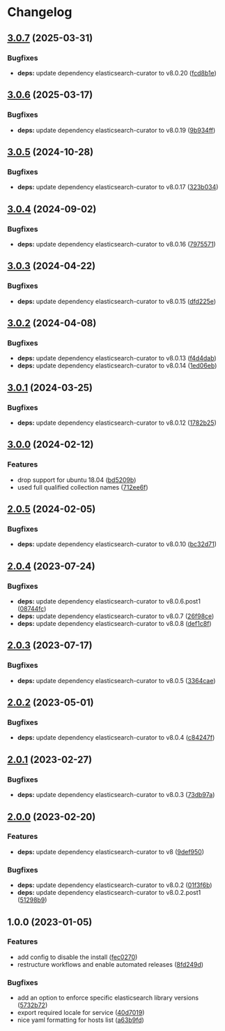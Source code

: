 # Changelog

## [3.0.7](https://github.com/rolehippie/elasticsearch-curator/compare/v3.0.6...v3.0.7) (2025-03-31)


### Bugfixes

* **deps:** update dependency elasticsearch-curator to v8.0.20 ([fcd8b1e](https://github.com/rolehippie/elasticsearch-curator/commit/fcd8b1e33202acd0379d60691757363d571e5159))

## [3.0.6](https://github.com/rolehippie/elasticsearch-curator/compare/v3.0.5...v3.0.6) (2025-03-17)


### Bugfixes

* **deps:** update dependency elasticsearch-curator to v8.0.19 ([9b934ff](https://github.com/rolehippie/elasticsearch-curator/commit/9b934ff1a2136be91b07bd669600e38ff5580945))

## [3.0.5](https://github.com/rolehippie/elasticsearch-curator/compare/v3.0.4...v3.0.5) (2024-10-28)


### Bugfixes

* **deps:** update dependency elasticsearch-curator to v8.0.17 ([323b034](https://github.com/rolehippie/elasticsearch-curator/commit/323b0349a4267d048f02e29bc4591c87c3a5ded8))

## [3.0.4](https://github.com/rolehippie/elasticsearch-curator/compare/v3.0.3...v3.0.4) (2024-09-02)


### Bugfixes

* **deps:** update dependency elasticsearch-curator to v8.0.16 ([7975571](https://github.com/rolehippie/elasticsearch-curator/commit/7975571c079637e3d118a2ec7503cdf5aca90d09))

## [3.0.3](https://github.com/rolehippie/elasticsearch-curator/compare/v3.0.2...v3.0.3) (2024-04-22)


### Bugfixes

* **deps:** update dependency elasticsearch-curator to v8.0.15 ([dfd225e](https://github.com/rolehippie/elasticsearch-curator/commit/dfd225e2518d113b6debf02ff5912b8defd12174))

## [3.0.2](https://github.com/rolehippie/elasticsearch-curator/compare/v3.0.1...v3.0.2) (2024-04-08)


### Bugfixes

* **deps:** update dependency elasticsearch-curator to v8.0.13 ([f4d4dab](https://github.com/rolehippie/elasticsearch-curator/commit/f4d4dab7fc0d37b3b2998a332c13a273c84b5235))
* **deps:** update dependency elasticsearch-curator to v8.0.14 ([1ed06eb](https://github.com/rolehippie/elasticsearch-curator/commit/1ed06eb0bb54e80e1ccaac975d9fcf43236eda2e))

## [3.0.1](https://github.com/rolehippie/elasticsearch-curator/compare/v3.0.0...v3.0.1) (2024-03-25)


### Bugfixes

* **deps:** update dependency elasticsearch-curator to v8.0.12 ([1782b25](https://github.com/rolehippie/elasticsearch-curator/commit/1782b250e924a8d200f19071c33c7558cc829918))

## [3.0.0](https://github.com/rolehippie/elasticsearch-curator/compare/v2.0.5...v3.0.0) (2024-02-12)


### Features

* drop support for ubuntu 18.04 ([bd5209b](https://github.com/rolehippie/elasticsearch-curator/commit/bd5209b2a683f46215c54692d7e6845795305e80))
* used full qualified collection names ([712ee6f](https://github.com/rolehippie/elasticsearch-curator/commit/712ee6f759d4bd3b849cf78a75e1c86f0037f706))

## [2.0.5](https://github.com/rolehippie/elasticsearch-curator/compare/v2.0.4...v2.0.5) (2024-02-05)


### Bugfixes

* **deps:** update dependency elasticsearch-curator to v8.0.10 ([bc32d71](https://github.com/rolehippie/elasticsearch-curator/commit/bc32d713bbf5c78a7d4ae5142e4b37756e7a84de))

## [2.0.4](https://github.com/rolehippie/elasticsearch-curator/compare/v2.0.3...v2.0.4) (2023-07-24)


### Bugfixes

* **deps:** update dependency elasticsearch-curator to v8.0.6.post1 ([08744fc](https://github.com/rolehippie/elasticsearch-curator/commit/08744fcf220595a1d363c7ea9689e576226c8df4))
* **deps:** update dependency elasticsearch-curator to v8.0.7 ([26f98ce](https://github.com/rolehippie/elasticsearch-curator/commit/26f98ceef58b488f21249e4a303264f8fc9c7d44))
* **deps:** update dependency elasticsearch-curator to v8.0.8 ([def1c8f](https://github.com/rolehippie/elasticsearch-curator/commit/def1c8fa67e3a7be3fabcd7d00c54644b5d60377))

## [2.0.3](https://github.com/rolehippie/elasticsearch-curator/compare/v2.0.2...v2.0.3) (2023-07-17)


### Bugfixes

* **deps:** update dependency elasticsearch-curator to v8.0.5 ([3364cae](https://github.com/rolehippie/elasticsearch-curator/commit/3364caec5f30c11fee31ed170438853a6a632bb3))

## [2.0.2](https://github.com/rolehippie/elasticsearch-curator/compare/v2.0.1...v2.0.2) (2023-05-01)


### Bugfixes

* **deps:** update dependency elasticsearch-curator to v8.0.4 ([c84247f](https://github.com/rolehippie/elasticsearch-curator/commit/c84247f2262ea926c0b69e60be13075ad9711984))

## [2.0.1](https://github.com/rolehippie/elasticsearch-curator/compare/v2.0.0...v2.0.1) (2023-02-27)


### Bugfixes

* **deps:** update dependency elasticsearch-curator to v8.0.3 ([73db97a](https://github.com/rolehippie/elasticsearch-curator/commit/73db97afeebf64b67bb31bc56e7f63f69578a3d9))

## [2.0.0](https://github.com/rolehippie/elasticsearch-curator/compare/v1.0.0...v2.0.0) (2023-02-20)


### Features

* **deps:** update dependency elasticsearch-curator to v8 ([9def950](https://github.com/rolehippie/elasticsearch-curator/commit/9def9502bef008cad8c74003953005ece0060102))


### Bugfixes

* **deps:** update dependency elasticsearch-curator to v8.0.2 ([01f3f6b](https://github.com/rolehippie/elasticsearch-curator/commit/01f3f6b8bb36ed46a670275d64e3c5c89e7af468))
* **deps:** update dependency elasticsearch-curator to v8.0.2.post1 ([51298b9](https://github.com/rolehippie/elasticsearch-curator/commit/51298b941d50b0adaad9a742ab9d042f9038e5c9))

## 1.0.0 (2023-01-05)


### Features

* add config to disable the install ([fec0270](https://github.com/rolehippie/elasticsearch-curator/commit/fec0270b335db2709c00b0d0c81c14191b819e28))
* restructure workflows and enable automated releases ([8fd249d](https://github.com/rolehippie/elasticsearch-curator/commit/8fd249d027301d7956786851231c493e3b5d01c0))


### Bugfixes

* add an option to enforce specific elasticsearch library versions ([5732b72](https://github.com/rolehippie/elasticsearch-curator/commit/5732b720c1361586d4874bcb4cabe60c81519ff4))
* export required locale for service ([40d7019](https://github.com/rolehippie/elasticsearch-curator/commit/40d7019c823851bbe07818f44cb40432dd5c3f7e))
* nice yaml formatting for hosts list ([a63b9fd](https://github.com/rolehippie/elasticsearch-curator/commit/a63b9fd25e812e4d64e705ae6d1aa04d72eb2e50))
